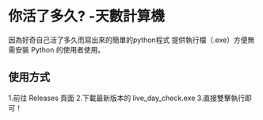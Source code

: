 # 你活了多久? -天數計算機
 因為好奇自己活了多久而寫出來的簡單的python程式
 提供執行檔（.exe）方便無需安裝 Python 的使用者使用。

## 使用方式
 1.前往 Releases 頁面
 2.下載最新版本的 live_day_check.exe
 3.直接雙擊執行即可！
